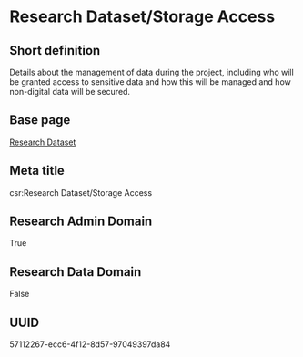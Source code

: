 # Research Dataset/Storage Access
## Short definition
Details about the management of data during the project, including who will be granted access to sensitive data and how this will be managed and how non-digital data will be secured.
## Base page
[Research Dataset](https://github.com/EuroCRIS/CASRAI-Dictionairies/blob/main/Objects/Research%20Dataset.md)
## Meta title
csr:Research Dataset/Storage Access
## Research Admin Domain
True
## Research Data Domain
False
## UUID
57112267-ecc6-4f12-8d57-97049397da84
